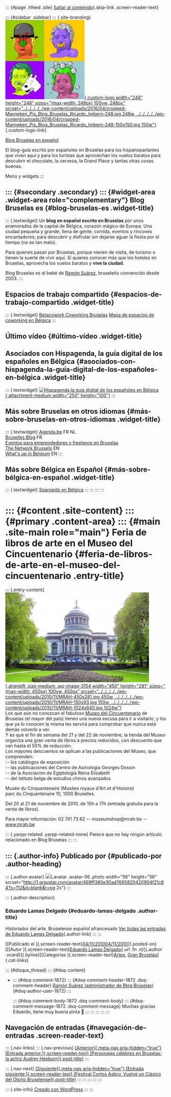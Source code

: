 ::: {#page .hfeed .site}
[Saltar al
contenido](../../../../../index.html?p=3152#content){.skip-link
.screen-reader-text}

::: {#sidebar .sidebar}
::: {.site-branding}
[![](../../../../../wp-content/uploads/2016/04/cropped-Manneken_Pis_Blog_Bruselas_Ricardo_Imbern-248.jpg){.custom-logo
width="248" height="248" sizes="(max-width: 248px) 100vw, 248px"
srcset="../../../../../wp-content/uploads/2016/04/cropped-Manneken_Pis_Blog_Bruselas_Ricardo_Imbern-248.jpg 248w, ../../../../../wp-content/uploads/2016/04/cropped-Manneken_Pis_Blog_Bruselas_Ricardo_Imbern-248-150x150.jpg 150w"}](../../../../../index.html){.custom-logo-link}

[Blog Bruselas en español](../../../../../index.html)

El blog-guía escrito por españoles en Bruselas para los hispanoparlantes
que viven aquí y para los turistas que aprovechan los vuelos baratos
para descubrir el chocolate, la cerveza, la Grand Place y tantas otras
cosas buenas.

Menú y widgets
:::

::: {#secondary .secondary}
::: {#widget-area .widget-area role="complementary"}
Blog Bruselas es {#blog-bruselas-es .widget-title}
----------------

::: {.textwidget}
Un **blog en español escrito en Bruselas** por unos enamorados de la
capital de Bélgica, corazón mágico de Europa. Una ciudad pequeña y
grande, llena de gente, comida, eventos y rincones encantadores; para
descubrir y disfrutar sin dejarse aguar la fiesta por el tiempo (no es
tan malo).

Para quienes pasan por Bruselas, porque vienen de visita, de turismo o
tienen la suerte de vivir aquí. Sí quieres conocer más que los hoteles
en Bruselas, aprovecha los vuelos baratos y **vive la ciudad**.

Blog Bruselas es el bebé de [Ramón Suárez](http://www.ramonsuarez.com),
bruseleño convencido desde 2003.
:::

Espacios de trabajo compartido {#espacios-de-trabajo-compartido .widget-title}
------------------------------

::: {.textwidget}
[Betacowork Coworking Bruselas](http://www.betacowork.com) [Mapa de
espacios de coworking en Bélgica](http://coworkingbelgium.com)
:::

Último vídeo {#último-vídeo .widget-title}
------------

Asociados con Hispagenda, la guía digital de los españoles en Bélgica {#asociados-con-hispagenda-la-guía-digital-de-los-españoles-en-bélgica .widget-title}
---------------------------------------------------------------------

::: {.textwidget}
[![Hispagenda,la guía digital de los españoles en
Bélgica](../../../../../wp-content/uploads/2010/04/Hispagenda-250px.gif "Hispagenda, la guía digital de los españoles en Bélgica"){.attachment-medium
width="250" height="100"}](http://www.hispagenda.com)
:::

Más sobre Bruselas en otros idiomas {#más-sobre-bruselas-en-otros-idiomas .widget-title}
-----------------------------------

::: {.textwidget}
[Agenda.be](http://www.agenda.be) FR NL\
[Bruxelles Blog](http://www.bxlblog.be/) FR\
[Eventos para emprendedores y freelance en
Bruselas](http://www.betacowork.com/events/)\
[The Network
Brussels](http://groups.yahoo.com/group/TheNetworkBrussels/) EN\
[What\'s up in Belgium](http://www.whatsupin.be/) EN
:::

Más sobre Bélgica en Español {#más-sobre-bélgica-en-español .widget-title}
----------------------------

::: {.textwidget}
[Spaniards en Bélgica](http://www.spaniards.es/paises/belgica)
:::
:::
:::
:::

::: {#content .site-content}
::: {#primary .content-area}
::: {#main .site-main role="main"}
Feria de libros de arte en el Museo del Cincuentenario {#feria-de-libros-de-arte-en-el-museo-del-cincuentenario .entry-title}
======================================================

::: {.entry-content}
[![](../../../../../wp-content/uploads/2010/11/MRAH-450x281.jpg){.alignleft
.size-medium .wp-image-3154 width="450" height="281"
sizes="(max-width: 450px) 100vw, 450px"
srcset="../../../../../wp-content/uploads/2010/11/MRAH-450x281.jpg 450w, ../../../../../wp-content/uploads/2010/11/MRAH-150x93.jpg 150w, ../../../../../wp-content/uploads/2010/11/MRAH-1024x640.jpg 1024w"}](http://www.blogbruselas.com/2010/11/feria-de-libros-de-arte-en-el-museo-del-cincuentenario.html/olympus-digital-camera)\
Los que aún no conozcan el fabuloso [Museo del
Cincuentenario](http://www.kmkg-mrah.be/) de Bruselas (el mayor del
país) tienen una nueva excusa para ir a visitarlo, y los que ya lo
conocen la misma les servirá para comprobar que nunca está demás
volverlo a ver.\
Y es que el fin de semana del 21 y del 22 de noviembre, la tienda del
Museo organiza una gran venta de libros a precios reducidos, con
descuento que van hasta el 50% de reducción.\
Los mayores descuentos se aplican a las publicaciones del Museo, que
comprenden:\
-- los catálogos de exposición\
-- las publicaciones del Centro de Asiriología Georges Dossin\
-- de la Asociación de Egiptología Reina Elisabeth\
-- del Istituto belga de estudios chinos avanzados

Musée du Cinquantenaire (Musées royaux d'Art et d'Histoire)\
parc du Cinquantenaire 10, 1000 Bruxelles.

Del 20 al 21 de noviembre de 2010, de 10h a 17h (entrada gratuita para
la venta de libros).

Para mayor información: 02 741 73 62 -- museumshop\@mrah.be --
www.mrah.be

::: {.yarpp-related .yarpp-related-none}
Parece que no hay ningún artículo relacionado en Blog Bruselas
:::
:::

::: {.author-info}
Publicado por {#publicado-por .author-heading}
-------------

::: {.author-avatar}
![](http://1.gravatar.com/avatar/469ff380e30ad7695820420904f21c64?s=56&d=blank&r=pg){.avatar
.avatar-56 .photo width="56" height="56"
srcset="http://1.gravatar.com/avatar/469ff380e30ad7695820420904f21c64?s=112&d=blank&r=pg 2x"}
:::

::: {.author-description}
### Eduardo Lamas Delgado {#eduardo-lamas-delgado .author-title}

Historiador del arte. Bruselense español afrancesado [Ver todas las
entradas de Eduardo Lamas
Delgado](../../../../author/eduardo/index.html){.author-link}
:::
:::

[[Publicado el
]{.screen-reader-text}[04/11/201004/11/2010](../../../../../index.html?p=3152)]{.posted-on}[[[Autor
]{.screen-reader-text}[Eduardo Lamas
Delgado](../../../../author/eduardo/index.html){.url .fn .n}]{.author
.vcard}]{.byline}[[Categorías
]{.screen-reader-text}[Artes](../../../../category/artes/index.html),
[Gran
Bruselas](../../../../category/gran-bruselas/index.html)]{.cat-links}

::: {#disqus_thread}
::: {#dsq-content}
-   ::: {#dsq-comment-1872}
    ::: {#dsq-comment-header-1872 .dsq-comment-header}
    [Ramón Suárez (administrador de Blog
    Bruselas)](http://twitter.com/ramonsuarez){#dsq-author-user-1872}
    :::

    ::: {#dsq-comment-body-1872 .dsq-comment-body}
    ::: {#dsq-comment-message-1872 .dsq-comment-message}
    Muchas gracias Eduardo, tiene muy buena pinta 🙂
    :::
    :::
    :::
:::
:::

Navegación de entradas {#navegación-de-entradas .screen-reader-text}
----------------------

::: {.nav-links}
::: {.nav-previous}
[[Anterior]{.meta-nav aria-hidden="true"} [Entrada
anterior:]{.screen-reader-text} [Personajes célebres en Bruselas: la
actriz Audrey Hepburn]{.post-title}](../../../../../index.html?p=3142)
:::

::: {.nav-next}
[[Siguiente]{.meta-nav aria-hidden="true"} [Entrada
siguiente:]{.screen-reader-text} [Festival Cortos Asbru: Vuelve un
Clásico del Otoño
Bruselense]{.post-title}](../../../../../index.html?p=3161)
:::
:::
:::
:::
:::

::: {.site-info}
[Creado con WordPress](https://es.wordpress.org/)
:::
:::
